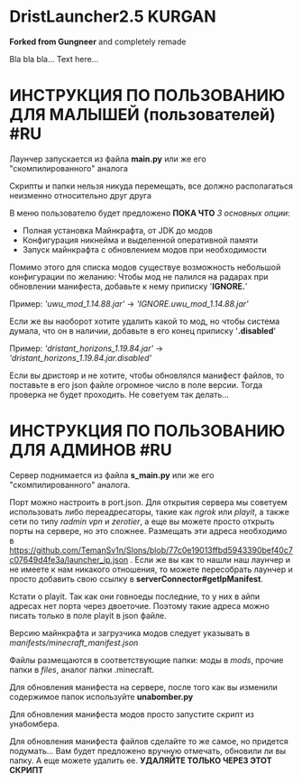 # DristLauncher2.5 KURGAN
 **Forked from Gungneer** and completely remade

Bla bla bla... Text here...


# ИНСТРУКЦИЯ ПО ПОЛЬЗОВАНИЮ ДЛЯ МАЛЫШЕЙ (пользователей) \#RU

Лаунчер запускается из файла **main.py** или же его "скомпилированного" аналога

Скрипты и папки нельзя никуда перемещать, все должно располагаться неизменно относительно друг друга

В меню пользователю будет предложено **ПОКА ЧТО** _3 основных опции_:
 
- Полная установка Майнкрафта, от JDK до модов
- Конфигурация никнейма и выделенной оперативной памяти
- Запуск майнкрафта с обновлением модов при необходимости

Помимо этого для списка модов существуе возможность небольшой конфигурации по желанию:
Чтобы мод не палился на радарах при обновлении манифеста, добавьте к нему приписку '**IGNORE.**'

Пример: *'uwu_mod_1.14.88.jar'* -> *'IGNORE.uwu_mod_1.14.88.jar'*

Если же вы наоборот хотите удалить какой то мод, но чтобы система думала, что он в наличии, добавьте в его конец приписку '**.disabled**'

Пример: *'dristant_horizons_1.19.84.jar'* -> *'dristant_horizons_1.19.84.jar.disabled'*

Если вы дристояр и не хотите, чтобы обновлялся манифест файлов, то поставьте в его json файле огромное число в поле версии. Тогда проверка не будет проходить. Не советуем так делать...

# ИНСТРУКЦИЯ ПО ПОЛЬЗОВАНИЮ ДЛЯ АДМИНОВ \#RU

Сервер поднимается из файла **s_main.py** или же его "скомпилированного" аналога.

Порт можно настроить в port.json. Для открытия сервера мы советуем использовать либо переадресаторы, такие как *ngrok* или *playit*, а также сети по типу *radmin vpn* и *zerotier*, а еще вы можете просто открыть порты на сервере, но это сложнее.
Размещать эти адреса необходимо в https://github.com/TemanSv1n/Slons/blob/77c0e19013ffbd5943390bef40c7c07649d4fe3a/launcher_ip.json . Если же вы как то нашли
наш лаунчер и не имеете к нам никакого отношения, то можете пересобрать лаунчер и просто добавить свою ссылку в **serverConnector#getIpManifest**.

Кстати о playit. Так как они говноеды последние, то у них в айпи адресах нет порта через двоеточие. Поэтому такие адреса можно писать только в поле playit в json файле.


Версию майнкрафта и загрузчика модов следует указывать в *manifests/minecraft_manifest.json*

Файлы размещаются в соответствующие папки: моды в *mods*, прочие папки в *files*, аналог папки .minecraft.

Для обновления манифеста на сервере, после того как вы изменили содержимое папок используйте **unabomber.py**

Для обновления манифеста модов просто запустите скрипт из унабомбера.

Для обновления манифеста файлов сделайте то же самое, но придется подумать... Вам будет предложено вручную отмечать, обновили ли вы папку. А еще можете удалить ее. **УДАЛЯЙТЕ ТОЛЬКО ЧЕРЕЗ ЭТОТ СКРИПТ**
